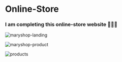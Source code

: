 # Online-Store

### I am completing this online-store website 👩🏻‍💻 

![maryshop-landing](https://user-images.githubusercontent.com/72157067/180613401-9f3fe163-fbab-4af5-be17-db58929db578.png)

![maryshop-product](https://user-images.githubusercontent.com/72157067/180613404-29fd2be5-5495-4904-a51e-bd3f9a416fc5.png)

![products](https://user-images.githubusercontent.com/72157067/180779545-5db97412-f101-42a6-a0e7-3325942b67cd.png)
